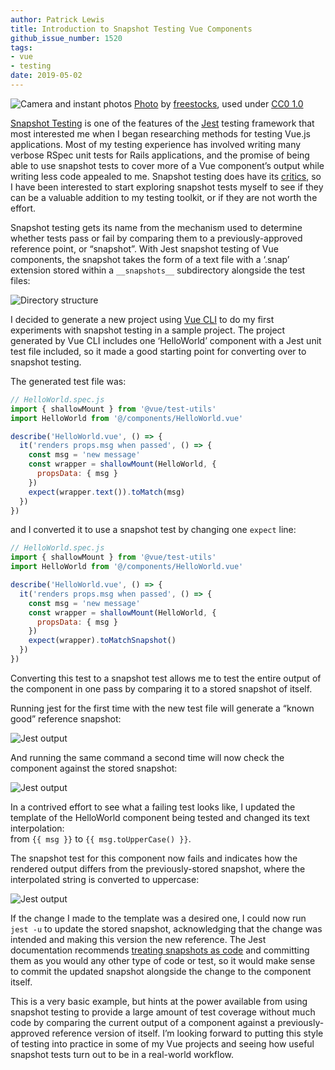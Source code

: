 ```yaml
---
author: Patrick Lewis
title: Introduction to Snapshot Testing Vue Components
github_issue_number: 1520
tags:
- vue
- testing
date: 2019-05-02
---
```


<img src="/blog/2019/05/introduction-to-snapshot-testing-vue-components/banner.jpg" alt="Camera and instant photos" /> [Photo](https://www.flickr.com/photos/freestocks/34484018071) by [freestocks](https://www.flickr.com/photos/freestocks), used under [CC0 1.0](https://creativecommons.org/publicdomain/zero/1.0/)

[Snapshot Testing](https://jestjs.io/docs/en/snapshot-testing) is one of the features of the [Jest](https://jestjs.io/en/) testing framework that most interested me when I began researching methods for testing Vue.js applications. Most of my testing experience has involved writing many verbose RSpec unit tests for Rails applications, and the promise of being able to use snapshot tests to cover more of a Vue component’s output while writing less code appealed to me. Snapshot testing does have its [critics](https://engineering.ezcater.com/the-case-against-react-snapshot-testing), so I have been interested to start exploring snapshot tests myself to see if they can be a valuable addition to my testing toolkit, or if they are not worth the effort.

Snapshot testing gets its name from the mechanism used to determine whether tests pass or fail by comparing them to a previously-approved reference point, or “snapshot”. With Jest snapshot testing of Vue components, the snapshot takes the form of a text file with a ‘.snap’ extension stored within a `__snapshots__` subdirectory alongside the test files:

<img src="/blog/2019/05/introduction-to-snapshot-testing-vue-components/tree.png" alt="Directory structure" />

I decided to generate a new project using [Vue CLI](https://cli.vuejs.org/) to do my first experiments with snapshot testing in a sample project. The project generated by Vue CLI includes one ‘HelloWorld’ component with a Jest unit test file included, so it made a good starting point for converting over to snapshot testing.

The generated test file was:

```javascript
// HelloWorld.spec.js
import { shallowMount } from '@vue/test-utils'
import HelloWorld from '@/components/HelloWorld.vue'

describe('HelloWorld.vue', () => {
  it('renders props.msg when passed', () => {
    const msg = 'new message'
    const wrapper = shallowMount(HelloWorld, {
      propsData: { msg }
    })
    expect(wrapper.text()).toMatch(msg)
  })
})
```

and I converted it to use a snapshot test by changing one `expect` line:

```javascript
// HelloWorld.spec.js
import { shallowMount } from '@vue/test-utils'
import HelloWorld from '@/components/HelloWorld.vue'

describe('HelloWorld.vue', () => {
  it('renders props.msg when passed', () => {
    const msg = 'new message'
    const wrapper = shallowMount(HelloWorld, {
      propsData: { msg }
    })
    expect(wrapper).toMatchSnapshot()
  })
})
```

Converting this test to a snapshot test allows me to test the entire output of the component in one pass by comparing it to a stored snapshot of itself.

Running jest for the first time with the new test file will generate a “known good” reference snapshot:

<img src="/blog/2019/05/introduction-to-snapshot-testing-vue-components/jest1.png" alt="Jest output" />

And running the same command a second time will now check the component against the stored snapshot:

<img src="/blog/2019/05/introduction-to-snapshot-testing-vue-components/jest2.png" alt="Jest output" />

In a contrived effort to see what a failing test looks like, I updated the template of the HelloWorld component being tested and changed its text interpolation:<br/>
from `{{ msg }}` to `{{ msg.toUpperCase() }}`.

The snapshot test for this component now fails and indicates how the rendered output differs from the previously-stored snapshot, where the interpolated string is converted to uppercase:

<img src="/blog/2019/05/introduction-to-snapshot-testing-vue-components/jest3.png" alt="Jest output" />

If the change I made to the template was a desired one, I could now run `jest -u` to update the stored snapshot, acknowledging that the change was intended and making this version the new reference. The Jest documentation recommends [treating snapshots as code](https://jestjs.io/docs/en/snapshot-testing#1-treat-snapshots-as-code) and committing them as you would any other type of code or test, so it would make sense to commit the updated snapshot alongside the change to the component itself.

This is a very basic example, but hints at the power available from using snapshot testing to provide a large amount of test coverage without much code by comparing the current output of a component against a previously-approved reference version of itself. I’m looking forward to putting this style of testing into practice in some of my Vue projects and seeing how useful snapshot tests turn out to be in a real-world workflow.
